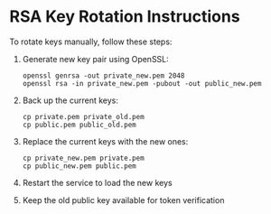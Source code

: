 # RSA Key Rotation Instructions

To rotate keys manually, follow these steps:

1. Generate new key pair using OpenSSL:
   ```
   openssl genrsa -out private_new.pem 2048
   openssl rsa -in private_new.pem -pubout -out public_new.pem
   ```

2. Back up the current keys:
   ```
   cp private.pem private_old.pem
   cp public.pem public_old.pem
   ```

3. Replace the current keys with the new ones:
   ```
   cp private_new.pem private.pem
   cp public_new.pem public.pem
   ```

4. Restart the service to load the new keys

5. Keep the old public key available for token verification
